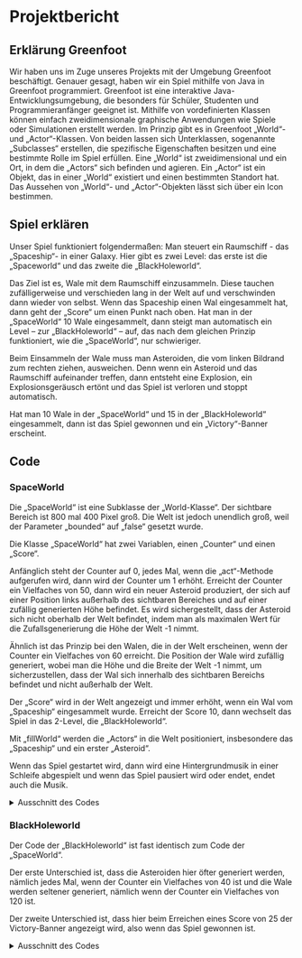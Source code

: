 # Projektbericht


## Erklärung Greenfoot

Wir haben uns im Zuge unseres Projekts mit der Umgebung Greenfoot beschäftigt. Genauer gesagt, haben wir ein Spiel mithilfe von Java in Greenfoot programmiert.
Greenfoot ist eine interaktive Java-Entwicklungsumgebung, die besonders für Schüler, Studenten und Programmieranfänger geeignet ist. Mithilfe von vordefinierten Klassen können einfach zweidimensionale graphische Anwendungen wie Spiele oder Simulationen erstellt werden.
Im Prinzip gibt es in Greenfoot „World“- und „Actor“-Klassen. Von beiden lassen sich Unterklassen, sogenannte „Subclasses“ erstellen, die spezifische Eigenschaften besitzen und eine bestimmte Rolle im Spiel erfüllen. 
Eine „World“ ist zweidimensional und ein Ort, in dem die „Actors“ sich befinden und agieren. Ein „Actor“ ist ein Objekt, das in einer „World“ existiert und einen bestimmten Standort hat.
Das Aussehen von „World“- und „Actor“-Objekten lässt sich über ein Icon bestimmen.

## Spiel erklären

Unser Spiel funktioniert folgendermaßen: Man steuert ein Raumschiff - das „Spaceship“- in einer Galaxy. Hier gibt es zwei Level: das erste ist die „Spaceworld“ und das zweite die „BlackHoleworld“. 

Das Ziel ist es, Wale mit dem Raumschiff einzusammeln. Diese tauchen zufälligerweise und verschieden lang in der Welt auf und verschwinden dann wieder von selbst. Wenn das Spaceship einen Wal eingesammelt hat, dann geht der „Score“ um einen Punkt nach oben. Hat man in der „SpaceWorld“ 10 Wale eingesammelt, dann steigt man automatisch ein Level – zur „BlackHoleworld“ – auf, das nach dem gleichen Prinzip funktioniert, wie die „SpaceWorld“, nur schwieriger.

Beim Einsammeln der Wale muss man Asteroiden, die vom linken Bildrand zum rechten ziehen, ausweichen. Denn wenn ein Asteroid und das Raumschiff aufeinander treffen, dann entsteht eine Explosion, ein Explosionsgeräusch ertönt und das Spiel ist verloren und stoppt automatisch.

Hat man 10 Wale in der „SpaceWorld“ und 15 in der „BlackHoleworld“ eingesammelt, dann ist das Spiel gewonnen und ein „Victory“-Banner erscheint.

## Code
### SpaceWorld 

Die „SpaceWorld“ ist eine Subklasse der „World-Klasse“. Der sichtbare Bereich ist 800 mal 400 Pixel groß. Die Welt ist jedoch unendlich groß, weil der Parameter „bounded“ auf „false“ gesetzt wurde.

Die Klasse „SpaceWorld“ hat zwei Variablen, einen „Counter“ und einen „Score“.

Anfänglich steht der Counter auf 0, jedes Mal, wenn die „act“-Methode aufgerufen wird, dann wird der Counter um 1 erhöht. 
Erreicht der Counter ein Vielfaches von 50, dann wird ein neuer Asteroid produziert, der sich auf einer Position links außerhalb des sichtbaren Bereiches und auf einer zufällig generierten Höhe befindet. Es wird sichergestellt, dass der Asteroid sich nicht oberhalb der Welt befindet, indem man als maximalen Wert für die Zufallsgenerierung die Höhe der Welt 
-1 nimmt. 
 
Ähnlich ist das Prinzip bei den Walen, die in der Welt erscheinen, wenn der Counter ein Vielfaches von 60 erreicht. Die Position der Wale wird zufällig generiert, wobei man die Höhe und die Breite der Welt -1 nimmt, um sicherzustellen, dass der Wal sich innerhalb des sichtbaren Bereichs befindet und nicht außerhalb der Welt.

Der „Score“ wird in der Welt angezeigt und immer erhöht, wenn ein Wal vom „Spaceship“ eingesammelt wurde. 
Erreicht der Score 10, dann wechselt das Spiel in das 2-Level, die „BlackHoleworld“.

Mit „fillWorld“ werden die „Actors“ in die Welt positioniert, insbesondere das „Spaceship“ und ein erster „Asteroid“.

Wenn das Spiel gestartet wird, dann wird eine Hintergrundmusik in einer Schleife abgespielt und wenn das Spiel pausiert wird oder endet, endet auch die Musik. 

<details>
	<summary>Ausschnitt des Codes</summary>
	
	```J
	
import greenfoot.*;  // (World, Actor, GreenfootImage, Greenfoot and MouseInfo)

public class SpaceWorld extends World {
    private int counter = 0; 
    private Counter scorecounter = new Counter(); 
    private GreenfootSound music = new GreenfootSound("background.wav");

    public SpaceWorld() {    
        super(800, 400, 1, false);  // Create a new world with 600x400 cells with a cell size of 1x1 pixels.
        fillWorld();
    }

    public Counter getCounter() {
        return scorecounter; 
    }

    public void act() {
        counter = counter +1;
        if (scorecounter.getScore() >= 10) {
            Greenfoot.setWorld(new BlackHoleworld(scorecounter));
        }
        if (counter % 50 == 0) {
            Asteroid myAsteroid = new Asteroid(); 
            addObject(myAsteroid, -20, Greenfoot.getRandomNumber(getHeight()-1)); 
        }
        if (counter % 60 == 0) {
            Wale myWale = new Wale(); 
            addObject(myWale, Greenfoot.getRandomNumber(getWidth()-1), Greenfoot.getRandomNumber(getHeight()-1)); 
        }
    }

    public void fillWorld() {
        addObject (scorecounter, 730,20); 
        Spaceship mySpaceship = new Spaceship(scorecounter);
        addObject(mySpaceship, 600, 200);
        Asteroid myAsteroid = new Asteroid(); 
        addObject(myAsteroid, -20, 100); 
    }

    public void started()
    {
        music.playLoop();
    }

    public void stopped()
    {
        music.stop();
    }
}

	
</details> 
 
### BlackHoleworld

Der Code der „BlackHoleworld“ ist fast identisch zum Code der „SpaceWorld“.

Der erste Unterschied ist, dass die Asteroiden hier öfter generiert werden, nämlich jedes Mal, wenn der Counter ein Vielfaches von 40 ist und die Wale werden seltener generiert, nämlich wenn der Counter ein Vielfaches von 120 ist.

Der zweite Unterschied ist, dass hier beim Erreichen eines Score von 25 der Victory-Banner angezeigt wird, also wenn das Spiel gewonnen ist. 

<details>
	<summary>Ausschnitt des Codes</summary>
		
```J
	
import greenfoot.*;  // (World, Actor, GreenfootImage, Greenfoot and MouseInfo)


public class BlackHoleworld extends World
{
    private int counter = 10;
    private Counter scorecounter;
    private GreenfootSound music = new GreenfootSound("background.wav");
    
    public BlackHoleworld(Counter scorecounter) {
        super(800, 400, 1, false); // Create a new world with 600x400 cells with a cell size of 1x1 pixels.
        this.scorecounter = scorecounter;
        fillWorld(); 
    }

    public Counter getCounter() { 
        return scorecounter; 
    }

    public void act() {
        counter = counter +1;
        if (scorecounter.getScore() >= 25) {
            Victory victory = new Victory(); 
            addObject(victory, getWidth()/2, getHeight()/2);
            Greenfoot.stop();
        }
        if (counter % 40 == 0) {
            Asteroid myAsteroid = new Asteroid(); 
            addObject(myAsteroid, -20, Greenfoot.getRandomNumber(getHeight()-1)); 
        }
        if (counter % 120 == 0) {
            Wale myWale = new Wale(); 
            addObject(myWale, Greenfoot.getRandomNumber(getWidth()-1), Greenfoot.getRandomNumber(getHeight()-1)); 
        }
    }

    public void fillWorld() {
        addObject (scorecounter, 730,20); 
        Spaceship spaceship = new Spaceship(scorecounter); 
        addObject(spaceship, 600, 200);
        Asteroid myAsteroid = new Asteroid(); 
        addObject(myAsteroid, -20, 100); 
    }
    
    public void started() {
      music.playLoop();
    }
    
    public void stopped() {
        music.stop();
    }
}
	
</details>

### Spaceship

Das Raumschiff bekommt den aktuellen Score als Parameter beim Erzeugen des Raumschiffes übergeben. 

Das Raumschiff wird mit den Pfeiltasten gesteuert. Drückt man die rechte Taste, so fährt das Raumschiff rückwärts, drückt man die linke, so steuert es geradeaus. Mit dem Drücken der oberen Taste bewegt es sich nach oben und mit dem Betätigen der unteren, nach unten. 

In der „act“-Methode wird geprüft, ob eine Kollision auftritt. 

Wenn das Raumschiff mit einem Wal in Berührung kommt, wird der Wal entfernt, ein bestimmtes Geräusch wird durch eine eingefügte Wav - Datei abgespielt und ein Punkt wird zum Score hinzugefügt.

Wenn das Raumschiffes mit einem Asteroiden zusammenstößt, also falls die Überprüfung ergibt, dass sich ein Asteroid in der Nähe befindet, dann ist das Spiel automatisch beendet und der GameOver-Banner erscheint. Zudem wird bei dem Zusammenstoß eine Explosion erzeugt.

<details>
		<summary>Ausschnitt des Codes</summary>
	
	```J
import greenfoot.*;  // (World, Actor, GreenfootImage, Greenfoot and MouseInfo)

public class Spaceship extends Actor
{
    private Counter counter;
    
    public Spaceship(Counter counter){
        this.counter = counter;
    }

    public void act()
    {
        processKeys();

        checkCollision(); 

        if (isTouching(Wale.class))
        {
            removeTouching(Wale.class);
            Greenfoot.playSound("walesound.wav");
            counter.addScore(); 
        }
    }

    public void processKeys() {
        int x = getX();
        int y = getY();
        if(Greenfoot.isKeyDown("up")) {
            setLocation(x, y-4);
        } else if (Greenfoot.isKeyDown("down")) {
            setLocation(x, y+4);
        } else if (Greenfoot.isKeyDown("left")) {
            setLocation(x-5, y);
        } else if (Greenfoot.isKeyDown("right")) {
            setLocation(x+5, y);
        }
    }

    public void checkCollision() 
    {
        Actor myAsteroid = this.getOneIntersectingObject(Asteroid.class); 
        if (myAsteroid != null) {
            Explosion myExplosion = new Explosion(); 
            getWorld().addObject(myExplosion, getX(), getY());
            
            GameOver gameover = new GameOver(); 
            getWorld().addObject(gameover, getWorld().getWidth()/2, getWorld().getHeight()/2);
            Greenfoot.stop();
        }

    }

}

</details>

### Asteroid 

Die Flugrichtung der Asteroiden – von links nach rechts - wird durch den Code festgelegt. 
Wenn ein Asteroid einen Wal berührt, wird der Wal aus der Welt entfernt. 
Darunter wird die Bewegung des Asteroiden definiert; jeder Asteroid addiert pro Durchlauf zwei Längeneinheiten zu seiner X Koordinate. 

<details>
		<summary>Ausschnitt des Codes</summary>
	
	```J
	
	import greenfoot.*;  // (World, Actor, GreenfootImage, Greenfoot and MouseInfo)


public class Asteroid extends Actor
{
    public void act()
    {
        this.moveRight(); 

        if (isTouching(Wale.class))
        {
            removeTouching(Wale.class);

        }
    }

        public void moveRight()
        {
            this.setLocation(this.getX() + 2, this.getY()); 
        }

    }
	</details>

### Wale 

Die Lebensspanne ist eine zufällig generierte Zahl zwischen 0 und 500 und definiert die Zeit, wie lange die Wale in der Welt zu sehen sind, bevor sie wieder verschwinden. 

Hierzu gibt es einen Counter der zunächst gleich 0 ist und bei jedem Aufruf der „act“-Methode um 1 erhöht wird. Ist der Counter größer als die Lebensspanne des Wals, wird er entfernt.

<details>
		<summary>Ausschnitt des Codes</summary>
	
	```J
public class Wale extends Actor
{
    private int counter = 0; 
    private int lifetime; 
    
    public Wale()
    { 
        this.lifetime = Greenfoot.getRandomNumber(5)*100;
    }
        

    public void act()
    {

        counter = counter +1; 
       if (counter > lifetime)
       {
           this.getWorld().removeObject(this); 
        }
    }
}

	</details>

### Counter 

Die Klasse „Counter“ zeigt den aktuellen Score an, der zählt wie viele Wale das Spaceship bereits eingefangen hat. Am Anfang steht der Scorecounter auf 0 und geht immer eins hoch, wenn ein Wal gefangen wurde. 

Die Anzeige des Scores erscheint rechts oben in der Farbe weiß auf schwarzem Hintergrund. 

<details>
		<summary>Ausschnitt des Codes</summary>
	
	```J
	import greenfoot.*;  // (World, Actor, GreenfootImage, Greenfoot and MouseInfo)

public class Counter extends Actor
{
    int score = 0; 
    
    public void act()
    {
        setImage(new GreenfootImage("Score: " + score, 24, Color.WHITE, Color.BLACK));
    }

    public void addScore()
    {
        score++;
    }
    
    public int getScore() {
        return score;
    }
}

	</details>

### Explosion

Zunächst einmal gibt es in der Klasse „Explosion“ den Code dafür, dass ein Explosionsgeräusch auftritt, sobald das Spaceship mit einem Asteroiden zusammentrifft. Der Sound wird hierbei durch eine eingefügte Wav-Datei erzeugt. 

Des Weiteren verschwindet das Explosions-Icon, nachdem die „act“-Methode 10-mal aufgerufen wurde, wieder von selbst.

<details>
		<summary>Ausschnitt des Codes</summary>
	
	```J
	public class Explosion extends Actor
{
    private int counter = 0; 

    public Explosion()
    {
        Greenfoot.playSound("explosionsound2.wav");
    }

    
    public void act()
    {        
        counter = counter +1;
        if (counter > 10)
        {
            getWorld().removeObject(this); 
        }
    }
}

	</details>
	
	

### Game Over 

In der Klasse „GameOver“, ist der Code, für die Anzeige des GameOver-Banners, der beim Verlieren des Spiels erscheint, enthalten. Wann der GameOver-Banner erscheinen soll, ist in der Klasse des „Spaceship“ definiert.

<details>
		<summary>Ausschnitt des Codes</summary>
	
	```J
	
import greenfoot.*;  // (World, Actor, GreenfootImage, Greenfoot and MouseInfo)


public class GameOver extends Actor
{
    public GameOver()
    {
        setImage (new GreenfootImage ("Game Over", 48, Color.RED, Color.BLACK));
    }
}

</details>
	
### Victory 

In der Klasse „Victory“, ist der Code, für die Anzeige des Victory-Banners, der beim Gewinnen des Spiels erscheint, definiert. Wann der Victory-Banner erscheinen soll, wird von der Klasse „BlackHoleworld“ gesteuert.


<details>
		<summary>Ausschnitt des Codes</summary>
	
	```J
	
import greenfoot.*;  // (World, Actor, GreenfootImage, Greenfoot and MouseInfo)


public class Victory extends Actor
{
    
    public Victory ()
    {
        
        setImage (new GreenfootImage ("Victory", 48, Color.BLUE, Color.BLACK));
    
    }
}

</details>
